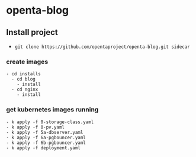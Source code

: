 # openta-blog
## Install project
-   ``git clone https://github.com/opentaproject/openta-blog.git sidecar ``

### create images
    - cd installs
      - cd blog
        - install
      - cd nginx
        - install
###  get kubernetes images running
    - k apply -f 0-storage-class.yaml
    - k apply -f 0-pv.yaml
    - k apply -f 5a-dbserver.yaml
    - k apply -f 6a-pgbouncer.yaml
    - k apply -f 6b-pgbouncer.yaml
    - k apply -f deployment.yaml